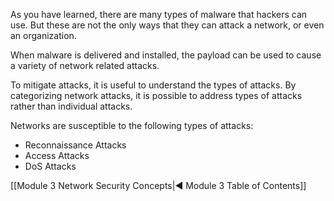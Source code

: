 As you have learned, there are many types of malware that hackers can use. But these are not the only ways that they can attack a network, or even an organization.

When malware is delivered and installed, the payload can be used to cause a variety of network related attacks.

To mitigate attacks, it is useful to understand the types of attacks. By categorizing network attacks, it is possible to address types of attacks rather than individual attacks.

Networks are susceptible to the following types of attacks:

- Reconnaissance Attacks
- Access Attacks
- DoS Attacks

[[Module 3 Network Security Concepts|◀ Module 3 Table of Contents]]